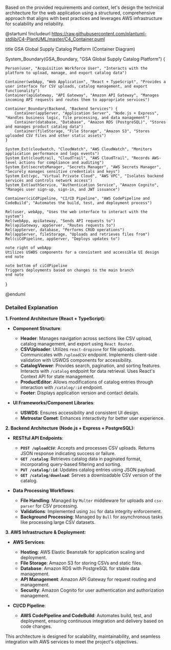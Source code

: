 Based on the provided requirements and context, let's design the technical architecture for the web application using a structured, comprehensive approach that aligns with best practices and leverages AWS infrastructure for scalability and reliability.

@startuml
!includeurl https://raw.githubusercontent.com/plantuml-stdlib/C4-PlantUML/master/C4_Container.puml

title GSA Global Supply Catalog Platform (Container Diagram)

System_Boundary(GSA_Boundary, "GSA Global Supply Catalog Platform") {

    Person(user, "Acquisition Workforce User", "Interacts with the platform to upload, manage, and export catalog data")

    Container(webApp, "Web Application", "React + TypeScript", "Provides a user interface for CSV uploads, catalog management, and export functionality")
    Container(apiGateway, "API Gateway", "Amazon API Gateway", "Manages incoming API requests and routes them to appropriate services")

    Container_Boundary(Backend, "Backend Services") {
        Container(appServer, "Application Server", "Node.js + Express", "Handles business logic, file processing, and data management")
        Container(database, "Database", "Amazon RDS (PostgreSQL)", "Stores and manages product catalog data")
        Container(fileStorage, "File Storage", "Amazon S3", "Stores uploaded CSV files and other static assets")
    }

    System_Ext(cloudwatch, "CloudWatch", "AWS CloudWatch", "Monitors application performance and logs events")
    System_Ext(cloudtrail, "CloudTrail", "AWS CloudTrail", "Records AWS-level actions for compliance and auditing")
    System_Ext(secretsManager, "Secrets Manager", "AWS Secrets Manager", "Securely manages sensitive credentials and keys")
    System_Ext(vpc, "Virtual Private Cloud", "AWS VPC", "Isolates backend services and controls network access")
    System_Ext(authService, "Authentication Service", "Amazon Cognito", "Manages user sign-up, sign-in, and JWT issuance")

    Container(ciCdPipeline, "CI/CD Pipeline", "AWS CodePipeline and CodeBuild", "Automates the build, test, and deployment process")

    Rel(user, webApp, "Uses the web interface to interact with the system")
    Rel(webApp, apiGateway, "Sends API requests to")
    Rel(apiGateway, appServer, "Routes requests to")
    Rel(appServer, database, "Performs CRUD operations")
    Rel(appServer, fileStorage, "Uploads and retrieves files from")
    Rel(ciCdPipeline, appServer, "Deploys updates to")

    note right of webApp
    Utilizes USWDS components for a consistent and accessible UI design
    end note

    note bottom of ciCdPipeline
    Triggers deployments based on changes to the main branch
    end note
}

@enduml

### Detailed Explanation

**1. Frontend Architecture (React + TypeScript):**

- **Component Structure**:
  - **Header**: Manages navigation across sections like CSV upload, catalog management, and export using `React Router`.
  - **CSVUploader**: Utilizes `react-dropzone` for file uploads. Communicates with `/uploadCSV` endpoint. Implements client-side validation with USWDS components for accessibility.
  - **CatalogViewer**: Provides search, pagination, and sorting features. Interacts with `/catalog` endpoint for data retrieval. Uses React's Context API for state management.
  - **ProductEditor**: Allows modifications of catalog entries through interaction with `/catalog/:id` endpoint.
  - **Footer**: Displays application version and contact details.

- **UI Frameworks/Component Libraries**:
  - **USWDS**: Ensures accessibility and consistent UI design.
  - **Metrostar Comet**: Enhances interactivity for better user experience.

**2. Backend Architecture (Node.js + Express + PostgreSQL):**

- **RESTful API Endpoints**:
  - **`POST /uploadCSV`**: Accepts and processes CSV uploads. Returns JSON response indicating success or failure.
  - **`GET /catalog`**: Retrieves catalog data in paginated format, incorporating query-based filtering and sorting.
  - **`PUT /catalog/:id`**: Updates catalog entries using JSON payload.
  - **`GET /catalog/download`**: Serves a downloadable CSV version of the catalog.

- **Data Processing Workflows**:
  - **File Handling**: Managed by `Multer` middleware for uploads and `csv-parser` for CSV processing.
  - **Validations**: Implemented using `Joi` for data integrity enforcement.
  - **Background Processing**: Managed by `Bull` for asynchronous tasks like processing large CSV datasets.

**3. AWS Infrastructure & Deployment:**

- **AWS Services**:
  - **Hosting**: AWS Elastic Beanstalk for application scaling and deployment.
  - **File Storage**: Amazon S3 for storing CSVs and static files.
  - **Database**: Amazon RDS with PostgreSQL for stable data management.
  - **API Management**: Amazon API Gateway for request routing and management.
  - **Security**: Amazon Cognito for user authentication and authorization management.

- **CI/CD Pipeline**:
  - **AWS CodePipeline and CodeBuild**: Automates build, test, and deployment, ensuring continuous integration and delivery based on code changes.

This architecture is designed for scalability, maintainability, and seamless integration with AWS services to meet the project's objectives.